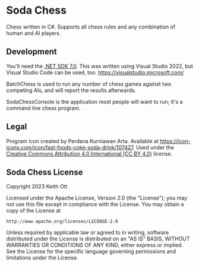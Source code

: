 # Soda Chess
Chess written in C#.  Supports all chess rules and any combination of human and AI players.

## Development
You'll need the [.NET SDK 7.0](https://dotnet.microsoft.com/en-us/download).  This was written using Visual Studio 2022, but Visual Studio Code can be used, too.  https://visualstudio.microsoft.com/

BatchChess is used to run any number of chess games against two competing AIs, and will report the results afterwards.

SodaChessConsole is the application most people will want to run; it's a command line chess program.

## Legal
Program icon created by Perdana Kurniawan Arta.  Available at https://icon-icons.com/icon/fast-foods-coke-soda-drink/107427.  Used under the [Creative Commons Attribution 4.0 International (CC BY 4.0)](https://creativecommons.org/licenses/by/4.0/) license.

## Soda Chess License

Copyright 2023 Keith Ott

Licensed under the Apache License, Version 2.0 (the "License");
you may not use this file except in compliance with the License.
You may obtain a copy of the License at

    http://www.apache.org/licenses/LICENSE-2.0

Unless required by applicable law or agreed to in writing, software
distributed under the License is distributed on an "AS IS" BASIS,
WITHOUT WARRANTIES OR CONDITIONS OF ANY KIND, either express or implied.
See the License for the specific language governing permissions and
limitations under the License.